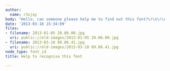 ```yaml
---
author:
  name: r3zjay
body: "Hello, can someone please help me to find out this font?\r\n\r\n"
date: '2013-03-18 15:34:09'
files:
- filename: 2013-01-05 20.06.00.jpg
  uri: public://old-images/2013-01-05 20.06.00.jpg
- filename: 2013-03-18 09.06.41.jpg
  uri: public://old-images/2013-03-18 09.06.41.jpg
node_type: font_id
title: Help to recognise this font

---
```


